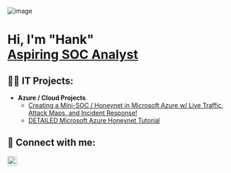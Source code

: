 ![image](https://github.com/Hank-Rutherford-Hill/Hank-Rutherford-Hill/assets/143474898/925bd38a-cc04-4cc1-a71d-f12d099eab6e)



<h1>Hi, I'm "Hank" <br/><a href="https://www.linkedin.com/in/matthannah1211/">Aspiring SOC Analyst</a> </h1>

<h2>👨‍💻 IT Projects:</h2>

- <b>Azure / Cloud Projects</b>
  - [Creating a Mini-SOC / Honeynet in Microsoft Azure w/ Live Traffic, Attack Maps, and Incident Response!](https://github.com/Hank-Rutherford-Hill/Azure-mini-SOC)
  - [DETAILED Microsoft Azure Honeynet Tutorial](https://github.com/Hank-Rutherford-Hill/How-To-Create-a-Basic-Honeynet-In-Azure)

<h2> 🤳 Connect with me:</h2>


[<img align="left" alt="matthewhannah1211 | LinkedIn" width="22px" src="https://cdn.jsdelivr.net/npm/simple-icons@v3/icons/linkedin.svg" />][linkedin]

[linkedin]: https://linkedin.com/in/matthewhannah1211

<!--
**joshmadakor1/joshmadakor1** is a ✨ _special_ ✨ repository because its `README.md` (this file) appears on your GitHub profile.

Here are some ideas to get you started:

- 🔭 I’m currently working on ...
- 🌱 I’m currently learning ...
- 👯 I’m looking to collaborate on ...
- 🤔 I’m looking for help with ...
- 💬 Ask me about ...
- 📫 How to reach me: ...
- 😄 Pronouns: ...
- ⚡ Fun fact: ...
-->

